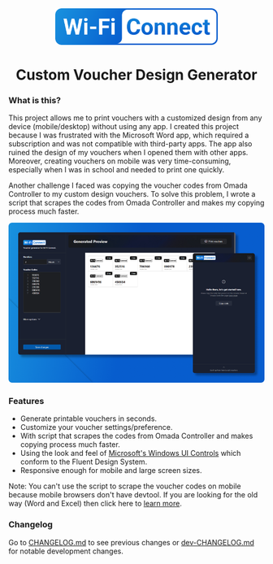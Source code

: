 <div align="center">
  <img src="https://raw.githubusercontent.com/MinecraftJohn/wifi-connect/c7b20d4265e91d601fb6f1e531d9c90a1ff9ae15/assets/svg/wifi-connect-logo.svg" height="72" alt="Wi-Fi Connect Logo"/>
  <h1>Custom Voucher Design Generator</h1>
</div>

### What is this?

This project allows me to print vouchers with a customized design from any device (mobile/desktop) without using any app. I created this project because I was frustrated with the Microsoft Word app, which required a subscription and was not compatible with third-party apps. The app also ruined the design of my vouchers when I opened them with other apps. Moreover, creating vouchers on mobile was very time-consuming, especially when I was in school and needed to print one quickly.

Another challenge I faced was copying the voucher codes from Omada Controller to my custom design vouchers. To solve this problem, I wrote a script that scrapes the codes from Omada Controller and makes my copying process much faster.

![Voucher Generator UI Preview](https://raw.githubusercontent.com/MinecraftJohn/MinecraftJohn/main/assets/other-repository/voucher-generator/voucher-generator-ui-preview.png)

### Features
- Generate printable vouchers in seconds.
- Customize your voucher settings/preference.
- With script that scrapes the codes from Omada Controller and makes copying process much faster.
- Using the look and feel of [Microsoft's Windows UI Controls](https://www.figma.com/community/file/1159947337437047524) which conform to the Fluent Design System.
- Responsive enough for mobile and large screen sizes.

Note: You can't use the script to scrape the voucher codes on mobile because mobile browsers don't have devtool. If you are looking for the old way (Word and Excel) then click here to [learn more](https://github.com/MinecraftJohn/voucher-generator/blob/main/assets/voucher-layout-history/How%20to%20use%20advance%20voucher%20layout.md).

### Changelog

Go to [CHANGELOG.md](https://github.com/MinecraftJohn/voucher-generator/blob/main/CHANGELOG.md) to see previous changes or [dev-CHANGELOG.md](https://github.com/MinecraftJohn/voucher-generator/blob/development/dev-CHANGELOG.md) for notable development changes.
